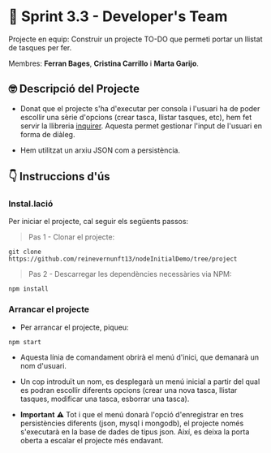 # 🏐 Sprint 3.3 - Developer's Team 
Projecte en equip: Construir un projecte TO-DO que permeti portar un llistat de tasques per fer. 

Membres: **Ferran Bages**, **Cristina Carrillo** i **Marta Garijo**.
## 🤓 Descripció del Projecte

- Donat que el projecte s'ha d'executar per consola i l'usuari ha de poder escollir una sèrie d'opcions (crear tasca, llistar tasques, etc), hem fet servir la llibreria [inquirer](https://www.npmjs.com/package/inquirer). Aquesta permet gestionar l'input de l'usuari en forma de diàleg. 

- Hem utilitzat un arxiu JSON com a persistència. 
## 👇 Instruccions d'ús
### Instal.lació
Per iniciar el projecte, cal seguir els següents passos:

> Pas 1 - Clonar el projecte:

````
git clone https://github.com/reinevernunft13/nodeInitialDemo/tree/project
````

> Pas 2 - Descarregar les dependències necessàries via NPM:

````
npm install
````
### Arrancar el projecte

- Per arrancar el projecte, piqueu:

````
npm start
````

- Aquesta línia de comandament obrirà el menú d'inici, que demanarà un nom d'usuari.

- Un cop introduït un nom, es desplegarà un menú inicial a partir del qual es podran escollir diferents opcions (crear una nova tasca, llistar tasques, modificar una tasca, esborrar una tasca).

- **Important** ⚠️ Tot i que el menú donarà l'opció d'enregistrar en tres persistències diferents (json, mysql i mongodb), el projecte només s'executarà en la base de dades de tipus json. Així, es deixa la porta oberta a escalar el projecte més endavant.    




